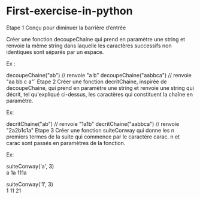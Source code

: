 # First-exercise-in-python

Etape 1
Conçu pour diminuer la barrière d’entrée

Créer une fonction decoupeChaine qui prend en paramètre une string et renvoie la même string dans laquelle les caractères successifs non identiques sont séparés par un espace.

Ex :

decoupeChaine("ab")     // renvoie "a b"
decoupeChaine("aabbca") // renvoie "aa bb c a"`
Etape 2
Créer une fonction decritChaine, inspirée de decoupeChaine, qui prend en paramètre une string et renvoie une string qui décrit, tel qu'expliqué ci-dessus, les caractères qui constituent la chaîne en paramètre.

Ex:

decritChaine("ab")      // renvoie "1a1b"
decritChaine("aabbca")  // renvoie "2a2b1c1a"
Etape 3
Créer une fonction suiteConway qui donne les n premiers termes de la suite qui commence par le caractère carac. n et carac sont passés en paramètres de la fonction.

Ex:

suiteConway('a', 3)  
a
1a
111a

suiteConway('1', 3)  
1
11
21
